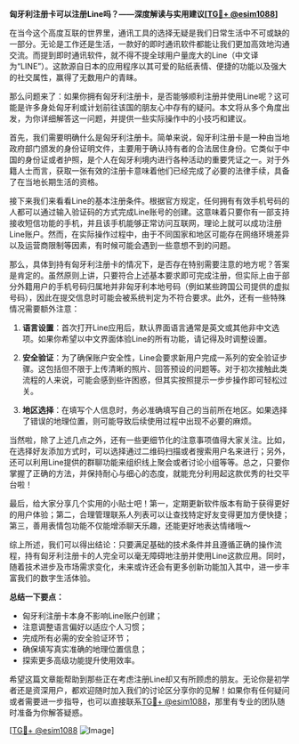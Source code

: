 **匈牙利注册卡可以注册Line吗？——深度解读与实用建议[[TG💪+ @esim1088](https://t.me/s/esim1088)]**

在当今这个高度互联的世界里，通讯工具的选择无疑是我们日常生活中不可或缺的一部分。无论是工作还是生活，一款好的即时通讯软件都能让我们更加高效地沟通交流。而提到即时通讯软件，就不得不提全球用户量庞大的Line（中文译为“LINE”）。这款源自日本的应用程序以其可爱的贴纸表情、便捷的功能以及强大的社交属性，赢得了无数用户的青睐。

那么问题来了：如果你拥有匈牙利注册卡，是否能够顺利注册并使用Line呢？这可能是许多身处匈牙利或计划前往该国的朋友心中存有的疑问。本文将从多个角度出发，为你详细解答这一问题，并提供一些实际操作中的小技巧和建议。

首先，我们需要明确什么是匈牙利注册卡。简单来说，匈牙利注册卡是一种由当地政府部门颁发的身份证明文件，主要用于确认持有者的合法居住身份。它类似于中国的身份证或者护照，是个人在匈牙利境内进行各种活动的重要凭证之一。对于外籍人士而言，获取一张有效的注册卡意味着他们已经完成了必要的法律手续，具备了在当地长期生活的资格。

接下来我们来看看Line的基本注册条件。根据官方规定，任何拥有有效手机号码的人都可以通过输入验证码的方式完成Line账号的创建。这意味着只要你有一部支持接收短信功能的手机，并且该手机能够正常访问互联网，理论上就可以成功注册Line账户。然而，在实际操作过程中，由于不同国家和地区可能存在网络环境差异以及运营商限制等因素，有时候可能会遇到一些意想不到的问题。

那么，具体到持有匈牙利注册卡的情况下，是否存在特别需要注意的地方呢？答案是肯定的。虽然原则上讲，只要符合上述基本要求即可完成注册，但实际上由于部分外籍用户的手机号码归属地并非匈牙利本地号码（例如某些跨国公司提供的虚拟号码），因此在提交信息时可能会被系统判定为不符合要求。此外，还有一些特殊情况需要额外注意：

1. **语言设置**：首次打开Line应用后，默认界面语言通常是英文或其他非中文选项。如果你希望以中文界面体验Line的所有功能，请记得及时调整设置。
   
2. **安全验证**：为了确保账户安全性，Line会要求新用户完成一系列的安全验证步骤。这包括但不限于上传清晰的照片、回答预设的问题等。对于初次接触此类流程的人来说，可能会感到些许困惑，但其实按照提示一步步操作即可轻松过关。

3. **地区选择**：在填写个人信息时，务必准确填写自己的当前所在地区。如果选择了错误的地理位置，则可能导致后续使用过程中出现不必要的麻烦。

当然啦，除了上述几点之外，还有一些更细节化的注意事项值得大家关注。比如，在选择好友添加方式时，可以选择通过二维码扫描或者搜索用户名来进行；另外，还可以利用Line提供的群聊功能来组织线上聚会或者讨论小组等等。总之，只要你掌握了正确的方法，并保持耐心与细心的态度，就能充分利用起这款优秀的社交平台啦！

最后，给大家分享几个实用的小贴士吧！第一，定期更新软件版本有助于获得更好的用户体验；第二，合理管理联系人列表可以让查找特定好友变得更加方便快捷；第三，善用表情包功能不仅能增添聊天乐趣，还能更好地表达情绪哦～

综上所述，我们可以得出结论：只要满足基础的技术条件并且遵循正确的操作流程，持有匈牙利注册卡的人完全可以毫无障碍地注册并使用Line这款应用。同时，随着技术进步及市场需求变化，未来或许还会有更多创新功能加入其中，进一步丰富我们的数字生活体验。

**总结一下要点：**
- 匈牙利注册卡本身不影响Line账户创建；
- 注意调整语言偏好以适应个人习惯；
- 完成所有必需的安全验证环节；
- 确保填写真实准确的地理位置信息；
- 探索更多高级功能提升使用效率。

希望这篇文章能帮助到那些正在考虑注册Line却又有所顾虑的朋友。无论你是初学者还是资深用户，都欢迎随时加入我们的讨论区分享你的见解！如果你有任何疑问或者需要进一步指导，也可以直接联系[TG💪+ @esim1088](https://t.me/s/esim1088)，那里有专业的团队随时准备为你解答疑惑。

[[TG💪+ @esim1088](https://t.me/s/esim1088) ![Image](https://i.postimg.cc/4NQfJmqS/Snipaste-2025-05-13-00-14-12.png)]